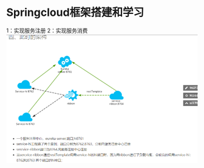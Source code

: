 # Springcloud框架搭建和学习

1：实现服务注册
2：实现服务消费
![Image text](https://github.com/iot-wangshuyu/springcloud/blob/master/service-ribbon/src/main/resources/static/TIM%E6%88%AA%E5%9B%BE20171128153036.png)
